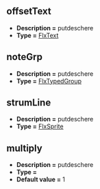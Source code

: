 ## offsetText
* **Description =** putdeschere
* **Type =** [FlxText](https://api.haxeflixel.com/flixel/text/FlxText.html)

## noteGrp
* **Description =** putdeschere
* **Type =** [FlxTypedGroup<Note>](https://api.haxeflixel.com/flixel/group/FlxGroup/FlxTypedGroup.html)

## strumLine
* **Description =** putdeschere
* **Type =** [FlxSprite](https://api.haxeflixel.com/flixel/FlxSprite.html)

## multiply
* **Description =** putdeschere
* **Type =** [](https://api.haxeflixel.com/Float.html)
* **Default value =** 1

